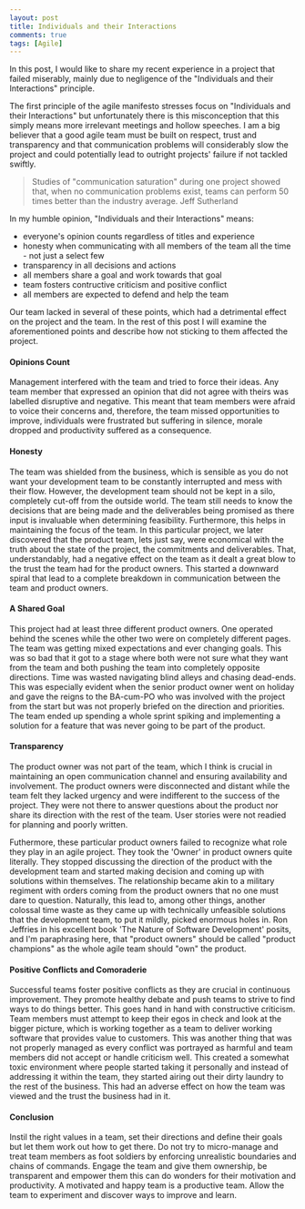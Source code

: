 ```yaml
---
layout: post
title: Individuals and their Interactions
comments: true
tags: [Agile]
---
```

In this post, I would like to share my recent experience in a project that failed miserably, mainly due to negligence of the "Individuals and their Interactions" principle.

The first principle of the agile manifesto stresses focus on "Individuals and their Interactions" but unfortunately there is this misconception that this simply means more irrelevant meetings and hollow speeches. I am a big believer that a good agile team must be built on respect, trust and transparency and that communication problems will considerably slow the project and could potentially lead to outright projects' failure if not tackled swiftly.

> Studies of "communication saturation" during one project showed that, when no communication problems exist, teams can perform 50 times better than the industry average. Jeff Sutherland

In my humble opinion, "Individuals and their Interactions" means:
- everyone's opinion counts regardless of titles and experience
- honesty when communicating with all members of the team all the time - not just a select few
- transparency in all decisions and actions
- all members share a goal and work towards that goal
- team fosters contructive criticism and positive conflict
- all members are expected to defend and help the team

Our team lacked in several of these points, which had a detrimental effect on the project and the team. In the rest of this post I will examine the aforementioned points and describe how not sticking to them affected the project.

#### Opinions Count
Management interfered with the team and tried to force their ideas. Any team member that expressed an opinion that did not agree with theirs was labelled disruptive and negative. This meant that team members were afraid to voice their concerns and, therefore, the team missed opportunities to improve, individuals were frustrated but suffering in silence, morale dropped and productivity suffered as a consequence.

#### Honesty
The team was shielded from the business, which is sensible as you do not want your development team to be constantly interrupted and mess with their flow. However, the development team should not be kept in a silo, completely cut-off from the outside world. The team still needs to know the decisions that are being made and the deliverables being promised as there input is invaluable when determining feasibility. Furthermore, this helps in maintaining the focus of the team. In this particular project, we later discovered that the product team, lets just say, were economical with the truth about the state of the project, the commitments and deliverables. That, understandably, had a negative effect on the team as it dealt a great blow to the trust the team had for the product owners. This started a downward spiral that lead to a complete breakdown in communication between the team and product owners.

#### A Shared Goal
This project had at least three different product owners. One operated behind the scenes while the other two were on completely different pages. The team was getting mixed expectations and ever changing goals. This was so bad that it got to a stage where both were not sure what they want from the team and both pushing the team into completely opposite directions. Time was wasted navigating blind alleys and chasing dead-ends. This was especially evident when the senior product owner went on holiday and gave the reigns to the BA-cum-PO who was involved with the project from the start but was not properly briefed on the direction and priorities. The team ended up spending a whole sprint spiking and implementing a solution for a feature that was never going to be part of the product.

#### Transparency
The product owner was not part of the team, which I think is crucial in maintaining an open communication channel and ensuring availability and involvement. The product owners were disconnected and distant while the team felt they lacked urgency and were indifferent to the success of the project. They were not there to answer questions about the product nor share its direction with the rest of the team. User stories were not readied for planning and poorly written. 

Futhermore, these particular product owners failed to recognize what role they play in an agile project. They took the 'Owner' in product owners quite literally. They stopped discussing the direction of the product with the development team and started making decision and coming up with solutions within themselves. The relationship became akin to a military regiment with orders coming from the product owners that no one must dare to question. Naturally, this lead to, among other things, another colossal time waste as they came up with technically unfeasible solutions that the development team, to put it mildly, picked enormous holes in. Ron Jeffries in his excellent book 'The Nature of Software Development' posits, and I'm paraphrasing here, that "product owners" should be called "product champions" as the whole agile team should "own" the product.

#### Positive Conflicts and Comoraderie
Successful teams foster positive conflicts as they are crucial in continuous improvement. They promote healthy debate and push teams to strive to find ways to do things better. This goes hand in hand with constructive criticism. Team members must attempt to keep their egos in check and look at the bigger picture, which is working together as a team to deliver working software that provides value to customers. This was another thing that was not properly managed as every conflict was portrayed as harmful and team members did not accept or handle criticism well. This created a somewhat toxic environment where people started taking it personally and instead of addressing it within the team, they started airing out their dirty laundry to the rest of the business. This had an adverse effect on how the team was viewed and the trust the business had in it.

#### Conclusion
Instil the right values in a team, set their directions and define their goals but let them work out how to get there. Do not try to micro-manage and treat team members as foot soldiers by enforcing unrealistic boundaries and chains of commands. Engage the team and give them ownership, be transparent and empower them this can do wonders for their motivation and productivity. A motivated and happy team is a productive team. Allow the team to experiment and discover ways to improve and learn.

